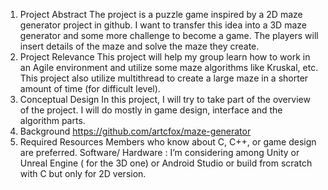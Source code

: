 1. Project Abstract
The project is a puzzle game inspired by a 2D maze generator project in github. I want to transfer this idea into a 3D maze generator and some more challenge to become a game. The players will insert details of the maze and solve the maze they create. 
2. Project Relevance
This project will help my group learn how to work in an Agile environment and utilize some maze algorithms like Kruskal, etc. This project also utilize multithread to create a large maze in a shorter amount of time (for difficult level).  
3. Conceptual Design
In this project, I will try to take part of the overview of the project. I will do mostly in game design, interface and the algorithm parts.
4. Background
https://github.com/artcfox/maze-generator
5. Required Resources
Members who know about C, C++, or game design are preferred.
Software/ Hardware : I’m considering among Unity or Unreal Engine ( for the 3D one) or Android Studio or build from scratch with C but only for 2D version. 
